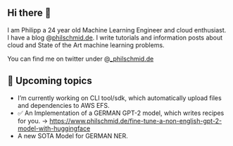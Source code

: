 ## Hi there 👋

I am Philipp a 24 year old Machine Learning Engineer and cloud enthusiast. I have a blog @[philschmid.de](https://www.philschmid.de).
I write tutorials and information posts about cloud and State of the Art machine learning problems.

You can find me on twitter under @[_philschmid.de](https://twitter.com/_philschmid)

## 🔭 Upcoming topics

- I’m currently working on CLI tool/sdk, which automatically upload files and dependencies to AWS EFS. 
- ✅ An Implementation of a GERMAN GPT-2 model, which writes recipes for you. -> https://www.philschmid.de/fine-tune-a-non-english-gpt-2-model-with-huggingface
- A new SOTA Model for GERMAN NER.

<!--
- 🌱 I’m currently learning 
- 👯 I’m looking to collaborate on ...
- 🤔 I’m looking for help with ...
- 💬 Ask me about ...
- 📫 How to reach me: ...
- 😄 Pronouns: ...
- ⚡ Fun fact: ...

-->
